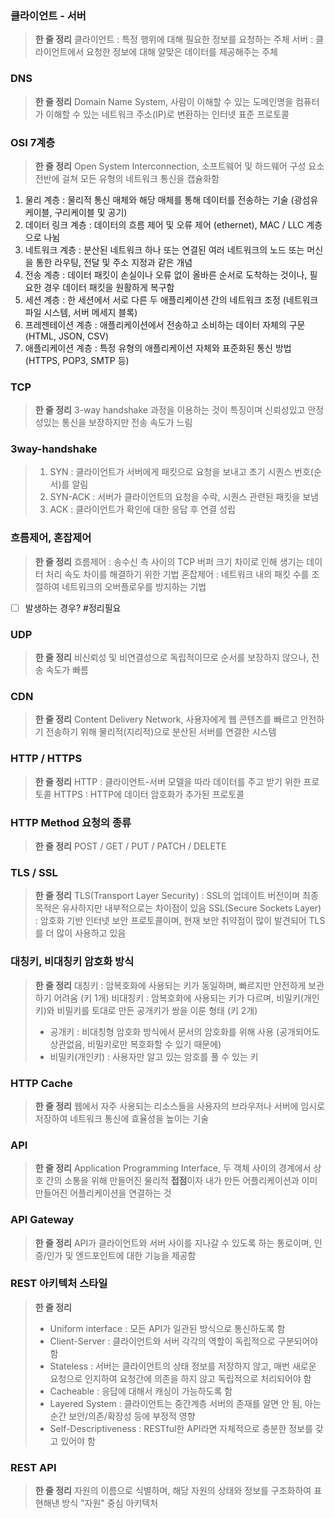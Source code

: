 ### 클라이언트 - 서버
> **한 줄 정리**
> 클라이언트 : 특정 행위에 대해 필요한 정보를 요청하는 주체
> 서버 : 클라이언트에서 요청한 정보에 대해 알맞은 데이터를 제공해주는 주체

### DNS
> **한 줄 정리**
> Domain Name System, 
> 사람이 이해할 수 있는 도메인명을 컴퓨터가 이해할 수 있는 네트워크 주소(IP)로 변환하는 인터넷 표준 프로토콜

### OSI 7계층
> **한 줄 정리**
> Open System Interconnection, 소프트웨어 및 하드웨어 구성 요소 전반에 걸쳐 모든 유형의 네트워크 통신을 캡슐화함

1. 물리 계층 : 물리적 통신 매체와 해당 매체를 통해 데이터를 전송하는 기술 (광섬유 케이블, 구리케이블 및 공기)
2. 데이터 링크 계층 : 데이터의 흐름 제어 및 오류 제어 (ethernet), MAC / LLC 계층으로 나뉨
3. 네트워크 계층 : 분산된 네트워크 하나 또는 연결된 여러 네트워크의 노드 또는 머신을 통한 라우팅, 전달 및 주소 지정과 같은 개념
4. 전송 계층 : 데이터 패킷이 손실이나 오류 없이 올바른 순서로 도착하는 것이나, 필요한 경우 데이터 패킷을 원활하게 복구함
5. 세션 계층 : 한 세션에서 서로 다른 두 애플리케이션 간의 네트워크 조정 (네트워크 파일 시스템, 서버 메세지 블록)
6. 프레젠테이션 계층 : 애플리케이션에서 전송하고 소비하는 데이터 자체의 구문 (HTML, JSON, CSV)
7. 애플리케이션 계층 : 특정 유형의 애플리케이션 자체와 표준화된 통신 방법 (HTTPS, POP3, SMTP 등)

### TCP
> **한 줄 정리**
> 3-way handshake 과정을 이용하는 것이 특징이며 신뢰성있고 안정성있는 통신을 보장하지만 전송 속도가 느림

### 3way-handshake
> 1. SYN : 클라이언트가 서버에게 패킷으로 요청을 보내고 초기 시퀀스 번호(순서)를 알림
> 2. SYN-ACK : 서버가 클라이언트의 요청을 수락, 시퀀스 관련된 패킷을 보냄
> 3. ACK : 클라이언트가 확인에 대한 응답 후 연결 성립

### 흐름제어, 혼잡제어
> **한 줄 정리**
> 흐름제어 : 송수신 측 사이의 TCP 버퍼 크기 차이로 인해 생기는 데이터 처리 속도 차이를 해결하기 위한 기법
> 혼잡제어 : 네트워크 내의 패킷 수를 조절하여 네트워크의 오버플로우를 방지하는 기법

- [ ] 발생하는 경우? #정리필요 
### UDP
> **한 줄 정리**
> 비신뢰성 및 비연결성으로 독립적이므로 순서를 보장하지 않으나, 전송 속도가 빠름

### CDN
> **한 줄 정리**
> Content Delivery Network, 사용자에게 웹 콘텐츠를 빠르고 안전하기 전송하기 위해 물리적(지리적)으로 분산된 서버를 연결한 시스템

### HTTP / HTTPS
> **한 줄 정리**
> HTTP : 클라이언트-서버 모델을 따라 데이터를 주고 받기 위한 프로토콜
> HTTPS : HTTP에 데이터 암호화가 추가된 프로토콜

### HTTP Method 요청의 종류
> **한 줄 정리**
> POST / GET / PUT / PATCH / DELETE

### TLS / SSL
> **한 줄 정리**
> TLS(Transport Layer Security) : SSL의 업데이트 버전이며 최종 목적은 유사하지만 내부적으로는 차이점이 있음
> SSL(Secure Sockets Layer) : 암호화 기반 인터넷 보안 프로토콜이며, 현재 보안 취약점이 많이 발견되어 TLS를 더 많이 사용하고 있음

### 대칭키, 비대칭키 암호화 방식
> **한 줄 정리**
> 대칭키 : 암복호화에 사용되는 키가 동일하며, 빠르지만 안전하게 보관하기 어려움 (키 1개)
> 비대칭키 : 암복호화에 사용되는 키가 다르며, 비밀키(개인키)와 비밀키를 토대로 만든 공개키가 쌍을 이룬 형태 (키 2개)
> - 공개키 : 비대칭형 암호화 방식에서 문서의 암호화를 위해 사용 (공개되어도 상관없음, 비밀키로만 복호화할 수 있기 때문에)
> - 비밀키(개인키) : 사용자만 알고 있는 암호를 풀 수 있는 키


### HTTP Cache
> **한 줄 정리**
> 웹에서 자주 사용되는 리소스들을 사용자의 브라우저나 서버에 임시로 저장하여 네트워크 통신에 효율성을 높이는 기술

### API
> **한 줄 정리**
> Application Programming Interface, 두 객체 사이의 경계에서 상호 간의 소통을 위해 만들어진 물리적 **접점**이자 내가 만든 어플리케이션과 이미 만들어진 어플리케이션을 연결하는 것


### API Gateway
> **한 줄 정리**
> API가 클라이언트와 서버 사이를 지나갈 수 있도록 하는 통로이며, 인증/인가 및 엔드포인트에 대한 기능을 제공함

### REST 아키텍처 스타일
> **한 줄 정리**
> - Uniform interface : 모든 API가 일관된 방식으로 통신하도록 함
> - Client-Server : 클라이언트와 서버 각각의 역할이 독립적으로 구분되어야 함
> - Stateless : 서버는 클라이언트의 상태 정보를 저장하지 않고, 매번 새로운 요청으로 인지하여 요청간에 의존을 하지 않고 독립적으로 처리되어야 함
> - Cacheable : 응답에 대해서 캐싱이 가능하도록 함
> - Layered System : 클라이언트는 중간계층 서버의 존재를 알면 안 됨, 아는 순간 보안/의존/확장성 등에 부정적 영향
> - Self-Descriptiveness : RESTful한 API라면 자체적으로 충분한 정보를 갖고 있어야 함

### REST API
> **한 줄 정리**
> 자원의 이름으로 식별하며, 해당 자원의 상태와 정보를 구조화하여 표현해낸 방식
> "자원" 중심 아키텍처
